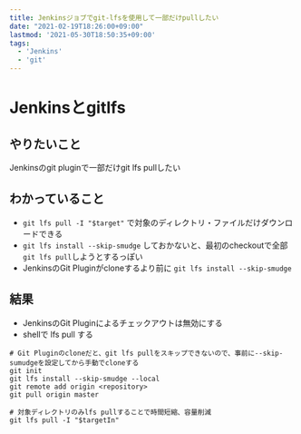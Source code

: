 ```yaml
---
title: Jenkinsジョブでgit-lfsを使用して一部だけpullしたい
date: "2021-02-19T18:26:00+09:00"
lastmod: '2021-05-30T18:50:35+09:00'
tags:
  - 'Jenkins'
  - 'git'
---
```



# Jenkinsとgitlfs

## やりたいこと

Jenkinsのgit pluginで一部だけgit lfs pullしたい

## わかっていること

- `git lfs pull -I "$target"` で対象のディレクトリ・ファイルだけダウンロードできる
- `git lfs install --skip-smudge` しておかないと、最初のcheckoutで全部`git lfs pull`しようとするっぽい
- JenkinsのGit Pluginがcloneするより前に `git lfs install --skip-smudge`

## 結果

- JenkinsのGit Pluginによるチェックアウトは無効にする
- shellで lfs pull する

```shell
# Git Pluginのcloneだと、git lfs pullをスキップできないので、事前に--skip-sumudgeを設定してから手動でcloneする
git init
git lfs install --skip-smudge --local
git remote add origin <repository>
git pull origin master

# 対象ディレクトリのみlfs pullすることで時間短縮、容量削減
git lfs pull -I "$targetIn"
```
